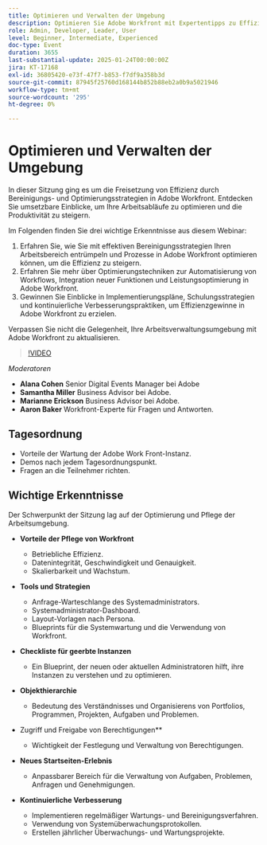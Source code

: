 ```yaml
---
title: Optimieren und Verwalten der Umgebung
description: Optimieren Sie Adobe Workfront mit Expertentipps zu Effizienz, Datenintegrität und Skalierbarkeit. Lernen Sie Tools, Strategien und Verfahren zur kontinuierlichen Verbesserung kennen.
role: Admin, Developer, Leader, User
level: Beginner, Intermediate, Experienced
doc-type: Event
duration: 3655
last-substantial-update: 2025-01-24T00:00:00Z
jira: KT-17168
exl-id: 36805420-e73f-47f7-b853-f7df9a358b3d
source-git-commit: 87945f25760d168144b852b88eb2a0b9a5021946
workflow-type: tm+mt
source-wordcount: '295'
ht-degree: 0%

---
```


# Optimieren und Verwalten der Umgebung

In dieser Sitzung ging es um die Freisetzung von Effizienz durch Bereinigungs- und Optimierungsstrategien in Adobe Workfront. Entdecken Sie umsetzbare Einblicke, um Ihre Arbeitsabläufe zu optimieren und die Produktivität zu steigern.

Im Folgenden finden Sie drei wichtige Erkenntnisse aus diesem Webinar:

1. Erfahren Sie, wie Sie mit effektiven Bereinigungsstrategien Ihren Arbeitsbereich entrümpeln und Prozesse in Adobe Workfront optimieren können, um die Effizienz zu steigern.
2. Erfahren Sie mehr über Optimierungstechniken zur Automatisierung von Workflows, Integration neuer Funktionen und Leistungsoptimierung in Adobe Workfront.
3. Gewinnen Sie Einblicke in Implementierungspläne, Schulungsstrategien und kontinuierliche Verbesserungspraktiken, um Effizienzgewinne in Adobe Workfront zu erzielen.

Verpassen Sie nicht die Gelegenheit, Ihre Arbeitsverwaltungsumgebung mit Adobe Workfront zu aktualisieren.

>[!VIDEO](https://video.tv.adobe.com/v/3443024/?learn=on&enablevpops)

*Moderatoren*

* **Alana Cohen** Senior Digital Events Manager bei Adobe
* **Samantha Miller** Business Advisor bei Adobe.
* **Marianne Erickson** Business Advisor bei Adobe.
* **Aaron Baker** Workfront-Experte für Fragen und Antworten.

## Tagesordnung

* Vorteile der Wartung der Adobe Work Front-Instanz.
* Demos nach jedem Tagesordnungspunkt.
* Fragen an die Teilnehmer richten.


## Wichtige Erkenntnisse

Der Schwerpunkt der Sitzung lag auf der Optimierung und Pflege der Arbeitsumgebung.

* **Vorteile der Pflege von Workfront**

   * Betriebliche Effizienz.
   * Datenintegrität, Geschwindigkeit und Genauigkeit.
   * Skalierbarkeit und Wachstum.

* **Tools und Strategien**

   * Anfrage-Warteschlange des Systemadministrators.
   * Systemadministrator-Dashboard.
   * Layout-Vorlagen nach Persona.
   * Blueprints für die Systemwartung und die Verwendung von Workfront.

* **Checkliste für geerbte Instanzen**

   * Ein Blueprint, der neuen oder aktuellen Administratoren hilft, ihre Instanzen zu verstehen und zu optimieren.

* **Objekthierarchie**

   * Bedeutung des Verständnisses und Organisierens von Portfolios, Programmen, Projekten, Aufgaben und Problemen.

* Zugriff und Freigabe von Berechtigungen**

   * Wichtigkeit der Festlegung und Verwaltung von Berechtigungen.

* **Neues Startseiten-Erlebnis**

   * Anpassbarer Bereich für die Verwaltung von Aufgaben, Problemen, Anfragen und Genehmigungen.

* **Kontinuierliche Verbesserung**

   * Implementieren regelmäßiger Wartungs- und Bereinigungsverfahren.
   * Verwendung von Systemüberwachungsprotokollen.
   * Erstellen jährlicher Überwachungs- und Wartungsprojekte.
